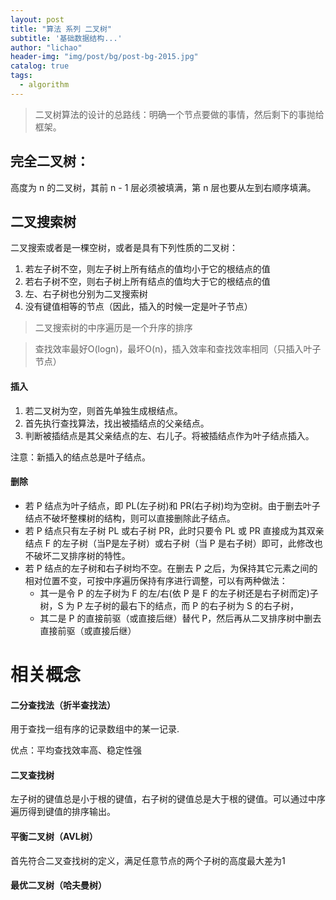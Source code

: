 ```yaml
---
layout: post
title: "算法 系列 二叉树"
subtitle: '基础数据结构...'
author: "lichao"
header-img: "img/post/bg/post-bg-2015.jpg"
catalog: true
tags:
  - algorithm
---
```



> ⼆叉树算法的设计的总路线：明确⼀个节点要做的事情，然后剩下的事抛给框架。

## 完全二叉树：
高度为 n 的二叉树，其前 n - 1 层必须被填满，第 n 层也要从左到右顺序填满。

## 二叉搜索树
二叉搜索或者是一棵空树，或者是具有下列性质的二叉树：
1. 若左子树不空，则左子树上所有结点的值均小于它的根结点的值
2. 若右子树不空，则右子树上所有结点的值均大于它的根结点的值
3. 左、右子树也分别为二叉搜索树
4. 没有键值相等的节点（因此，插入的时候一定是叶子节点）

> 二叉搜索树的中序遍历是一个升序的排序

> 查找效率最好O(logn)，最坏O(n)，插入效率和查找效率相同（只插入叶子节点）

#### 插入
1. 若二叉树为空，则首先单独生成根结点。
2. 首先执行查找算法，找出被插结点的父亲结点。 
3. 判断被插结点是其父亲结点的左、右儿子。将被插结点作为叶子结点插入。 

注意：新插入的结点总是叶子结点。

#### 删除
* 若 P 结点为叶子结点，即 PL(左子树)和 PR(右子树)均为空树。由于删去叶子结点不破坏整棵树的结构，则可以直接删除此子结点。
* 若 P 结点只有左子树 PL 或右子树 PR，此时只要令 PL 或 PR 直接成为其双亲结点 F 的左子树（当P是左子树）或右子树（当 P 是右子树）即可，此修改也不破坏二叉排序树的特性。
* 若 P 结点的左子树和右子树均不空。在删去 P 之后，为保持其它元素之间的相对位置不变，可按中序遍历保持有序进行调整，可以有两种做法： 
	* 其一是令 P 的左子树为 F 的左/右(依 P 是 F 的左子树还是右子树而定)子树，S 为 P 左子树的最右下的结点，而 P 的右子树为 S 的右子树，
	* 其二是 P 的直接前驱（或直接后继）替代 P，然后再从二叉排序树中删去 直接前驱（或直接后继）


# 相关概念
#### 二分查找法（折半查找法）
用于查找一组有序的记录数组中的某一记录.

优点：平均查找效率高、稳定性强
#### 二叉查找树
左子树的键值总是小于根的键值，右子树的键值总是大于根的键值。可以通过中序遍历得到键值的排序输出。

#### 平衡二叉树（AVL树）
首先符合二叉查找树的定义，满足任意节点的两个子树的高度最大差为1

#### 最优二叉树（哈夫曼树）




